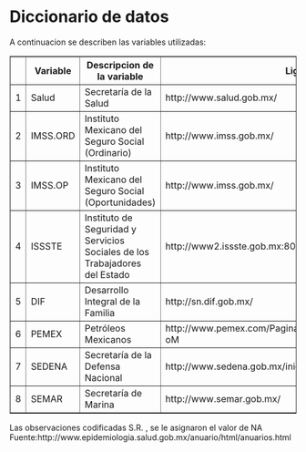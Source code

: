 # Diccionario de datos
A continuacion se describen las variables utilizadas:
<!-- html table generated in R 3.1.1 by xtable 1.7-4 package -->
<!-- Mon Nov  3 16:37:35 2014 -->
<table border=1>
<tr> <th>  </th> <th> Variable </th> <th> Descripcion de la variable </th> <th> Liga </th>  </tr>
  <tr> <td align="right"> 1 </td> <td> Salud </td> <td> Secretaría de la Salud </td> <td> http://www.salud.gob.mx/ </td> </tr>
  <tr> <td align="right"> 2 </td> <td> IMSS.ORD </td> <td> Instituto Mexicano del Seguro Social (Ordinario) </td> <td> http://www.imss.gob.mx/ </td> </tr>
  <tr> <td align="right"> 3 </td> <td> IMSS.OP </td> <td> Instituto Mexicano del Seguro Social (Oportunidades) </td> <td> http://www.imss.gob.mx/ </td> </tr>
  <tr> <td align="right"> 4 </td> <td> ISSSTE </td> <td> Instituto de Seguridad y Servicios Sociales de los Trabajadores del Estado </td> <td> http://www2.issste.gob.mx:8080/ </td> </tr>
  <tr> <td align="right"> 5 </td> <td> DIF </td> <td> Desarrollo Integral de la Familia </td> <td> http://sn.dif.gob.mx/ </td> </tr>
  <tr> <td align="right"> 6 </td> <td> PEMEX </td> <td> Petróleos Mexicanos </td> <td> http://www.pemex.com/Paginas/default.aspx#.VFBQcPmG-oM </td> </tr>
  <tr> <td align="right"> 7 </td> <td> SEDENA </td> <td> Secretaría de la Defensa Nacional </td> <td> http://www.sedena.gob.mx/inicio </td> </tr>
  <tr> <td align="right"> 8 </td> <td> SEMAR </td> <td> Secretaría de Marina </td> <td> http://www.semar.gob.mx/ </td> </tr>
   </table>
Las observaciones codificadas S.R. , se le asignaron el valor de NA
Fuente:http://www.epidemiologia.salud.gob.mx/anuario/html/anuarios.html